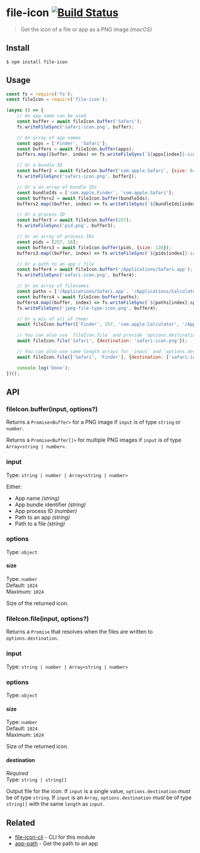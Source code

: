 # file-icon [![Build Status](https://travis-ci.org/sindresorhus/file-icon.svg?branch=master)](https://travis-ci.org/sindresorhus/file-icon)

> Get the icon of a file or app as a PNG image *(macOS)*


## Install

```
$ npm install file-icon
```


## Usage

```js
const fs = require('fs');
const fileIcon = require('file-icon');

(async () => {
	// An app name can be used
	const buffer = await fileIcon.buffer('Safari');
	fs.writeFileSync('safari-icon.png', buffer);

	// An array of app names
	const apps = ['Finder', 'Safari'];
	const buffers = await fileIcon.buffer(apps);
	buffers.map((buffer, index) => fs.writeFileSync(`${apps[index]}-icon.png`, buffer));

	// Or a bundle ID
	const buffer2 = await fileIcon.buffer('com.apple.Safari', {size: 64});
	fs.writeFileSync('safari-icon.png', buffer2);

	// Or a an array of bundle IDs
	const bundleIds = ['com.apple.Finder', 'com.apple.Safari'];
	const buffers2 = await fileIcon.buffer(bundleIds);
	buffers2.map((buffer, index) => fs.writeFileSync(`${bundleIds[index]}-icon.png`, buffer));

	// Or a process ID
	const buffer3 = await fileIcon.buffer(257);
	fs.writeFileSync('pid.png', buffer3);

	// Or an array of process IDs
	const pids = [257, 16];
	const buffers3 = await fileIcon.buffer(pids, {size: 128});
	buffers3.map((buffer, index) => fs.writeFileSync(`${pids[index]}-icon.png`, buffer));

	// Or a path to an app / file
	const buffer4 = await fileIcon.buffer('/Applications/Safari.app');
	fs.writeFileSync('safari-icon.png', buffer4);

	// Or an array of filenames
	const paths = ['/Applications/Safari.app', '/Applications/Calculator.app'];
	const buffers4 = await fileIcon.buffer(paths);
	buffers4.map((buffer, index) => fs.writeFileSync(`${paths[index].split(/\/|\./)[2]}-icon.png`, buffer));
	fs.writeFileSync('jpeg-file-type-icon.png', buffer4);

	// Or a mix of all of them!
	await fileIcon.buffer(['Finder', 257, 'com.apple.Calculator', '/Applications/Safari.app']);

	// You can also use `fileIcon.file` and provide `options.destination` with the path to write to
	await fileIcon.file('Safari', {destination: 'safari-icon.png'});

	// You can also use same length arrays for `input` and `options.destination`
	await fileIcon.file(['Safari', 'Finder'], {destination: ['safari-icon.png', 'finder-icon.png']});

	console.log('Done');
})();
```


## API

### fileIcon.buffer(input, options?)

Returns a `Promise<Buffer>` for a PNG image if `input` is of type `string` or `number`.

Returns a `Promise<Buffer[]>` for multiple PNG images if `input` is of type `Array<string | number>`.

### input

Type: `string | number | Array<string | number>`

Either:
- App name *(string)*
- App bundle identifier *(string)*
- App process ID *(number)*
- Path to an app *(string)*
- Path to a file *(string)*

### options

Type: `object`

#### size

Type: `number`<br>
Default: `1024`<br>
Maximum: `1024`

Size of the returned icon.

### fileIcon.file(input, options?)

Returns a `Promise` that resolves when the files are written to `options.destination`.

### input

Type: `string | number | Array<string | number>`

### options

Type: `object`

#### size

Type: `number`<br>
Default: `1024`<br>
Maximum: `1024`

Size of the returned icon.

#### destination

*Required*<br>
Type: `string | string[]`

Output file for the icon. If `input` is a single value, `options.destination` *must* be of type `string`.  If `input` is an `Array`, `options.destination` *must* be of type `string[]` with the same `length` as `input`.

## Related

- [file-icon-cli](https://github.com/sindresorhus/file-icon-cli) - CLI for this module
- [app-path](https://github.com/sindresorhus/app-path) - Get the path to an app
